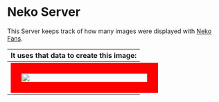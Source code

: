 # Neko Server

This Server keeps track of how many images were displayed with [Neko Fans](https://github.com/Meisterlala/NekoFans).




| It uses that data to create this image: |
| --- |
|<img src="https://nekoserver-git-eeov26blya-od.a.run.app/count_image" width="100%" style="border-width: 25px;   border-color: red;   border-style: solid;"/>|
